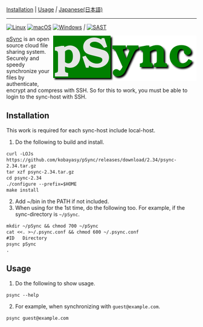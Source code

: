 [Installation](#installation)
|
[Usage](#usage)
*|*
[Japanese(日本語)](README_ja.md)

***

[![Linux](https://github.com/kobayasy/pSync/workflows/Linux/badge.svg)](https://github.com/kobayasy/pSync/actions/workflows/build-linux.yml)
[![macOS](https://github.com/kobayasy/pSync/workflows/macOS/badge.svg)](https://github.com/kobayasy/pSync/actions/workflows/build-macos.yml)
[![Windows](https://github.com/kobayasy/pSync/workflows/Windows/badge.svg)](https://github.com/kobayasy/pSync/actions/workflows/build-windows.yml)
*|*
[![SAST](https://github.com/kobayasy/pSync/workflows/SAST/badge.svg)](https://github.com/kobayasy/pSync/actions/workflows/codeql-analysis.yml)

<img src="psync.png" alt="pSync" align="right">

[pSync] is an open source cloud file sharing system.
Securely and speedy synchronize your files by authenticate, encrypt and compress with SSH.
So for this to work, you must be able to login to the sync-host with SSH.

## Installation
This work is required for each sync-host include local-host.
1. Do the following to build and install.
```
curl -LOJs https://github.com/kobayasy/pSync/releases/download/2.34/psync-2.34.tar.gz
tar xzf psync-2.34.tar.gz
cd psync-2.34
./configure --prefix=$HOME
make install

```
2. Add ~/bin in the PATH if not included.
3. When using for the 1st time, do the following too.
For example, if the sync-directory is `~/pSync`.
```
mkdir ~/pSync && chmod 700 ~/pSync
cat <<. >~/.psync.conf && chmod 600 ~/.psync.conf
#ID   Directory
psync pSync
.

```

## Usage
1. Do the following to show usage.
```
psync --help

```
2. For example, when synchronizing with `guest@example.com`.
```
psync guest@example.com

```

[pSync]: https://github.com/kobayasy/pSync
